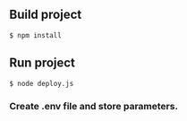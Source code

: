 ## Build project

```
$ npm install
```

## Run project

```
$ node deploy.js
```

### Create .env file and store parameters.
